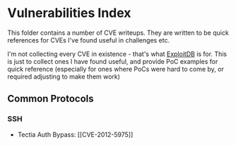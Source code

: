 # Vulnerabilities Index

This folder contains a number of CVE writeups. They are written to be quick references for CVEs I've found useful in challenges etc.

I'm not collecting every CVE in existence - that's what [ExploitDB](https://www.exploit-db.com) is for. This is just to collect ones I have found useful, and provide PoC examples for quick reference (especially for ones where PoCs were hard to come by, or required adjusting to make them work)

## Common Protocols

### SSH

- Tectia Auth Bypass: [[CVE-2012-5975]]